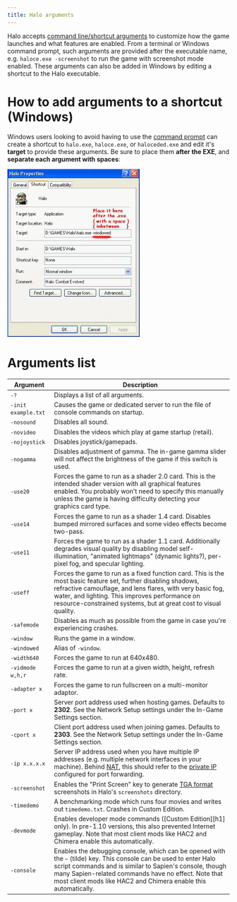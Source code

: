 ```yaml
---
title: Halo arguments
---
```


Halo accepts [command line/shortcut arguments][about-args] to customize how the game launches and what features are enabled. From a terminal or Windows command prompt, such arguments are provided after the executable name, e.g. `haloce.exe -screenshot` to run the game with screenshot mode enabled. These arguments can also be added in Windows by editing a shortcut to the Halo executable.

# How to add arguments to a shortcut (Windows)

Windows users looking to avoid having to use the [command prompt][about-cmd] can create a shortcut to `halo.exe`, `haloce.exe`, or `haloceded.exe` and edit it's **target** to provide these arguments. Be sure to place them **after the EXE**, and **separate each argument with spaces**:

<a href="windows-shortcut.jpg">
  <img src="windows-shortcut.jpg" alt="Dialog box showing how to add arguments to a Windows shortcut" style="max-width:300px"/>
</a>

# Arguments list

| Argument           | Description
|--------------------|----------------
|`-?`                | Displays a list of all arguments.
|`-init example.txt` | Causes the game or dedicated server to run the file of console commands on startup.
|`-nosound`          | Disables all sound.
|`-novideo`          | Disables the videos which play at game startup (retail).
|`-nojoystick`       | Disables joystick/gamepads.
|`-nogamma`          | Disables adjustment of gamma. The in-game gamma slider will not affect the brightness of the game if this switch is used.
|`-use20`            | Forces the game to run as a shader 2.0 card. This is the intended shader version with all graphical features enabled. You probably won't need to specify this manually unless the game is having difficulty detecting your graphics card type.
|`-use14`            | Forces the game to run as a shader 1.4 card. Disables bumped mirrored surfaces and some video effects become two-pass.
|`-use11`            | Forces the game to run as a shader 1.1 card. Additionally degrades visual quality by disabling model self-illumination, "animated lightmaps" (dynamic lights?), per-pixel fog, and specular lighting.
|`-useff`            | Forces the game to run as a fixed function card. This is the most basic feature set, further disabling shadows, refractive camouflage, and lens flares, with very basic fog, water, and lighting. This improves performance on resource-constrained systems, but at great cost to visual quality.
|`-safemode`         | Disables as much as possible from the game in case you're experiencing crashes.
|`-window`           | Runs the game in a window.
|`-windowed`         | Alias of `-window`.
|`-width640`         | Forces the game to run at 640x480.
|`-vidmode w,h,r`    | Forces the game to run at a given width, height, refresh rate.
|`-adapter x`        | Forces the game to run fullscreen on a multi-monitor adaptor.
|`-port x`           | Server port address used when hosting games. Defaults to **2302**. See the Network Setup settings under the In-Game Settings section.
|`-cport x`          | Client port address used when joining games. Defaults to **2303**. See the Network Setup settings under the In-Game Settings section.
|`-ip x.x.x.x`       | Server IP address used when you have multiple IP addresses (e.g. multiple network interfaces in your machine). Behind [NAT][about-nat], this should refer to the [private IP][about-ips] configured for port forwarding.
|`-screenshot`       | Enables the "Print Screen" key to generate [TGA format][about-tga] screenshots in Halo's `screenshots` directory.
|`-timedemo`         | A benchmarking mode which runs four movies and writes out `timedemo.txt`. Crashes in Custom Edition.
|`-devmode`          | Enables developer mode commands ([Custom Edition][h1] only). In pre-1.10 versions, this also prevented Internet gameplay. Note that most client mods like HAC2 and Chimera enable this automatically.
|`-console`          | Enables the debugging console, which can be opened with the `~` (tilde) key. This console can be used to enter Halo script commands and is similar to Sapien's console, though many Sapien-related commands have no effect. Note that most client mods like HAC2 and Chimera enable this automatically.


[about-args]: https://en.wikipedia.org/wiki/Command-line_interface#Arguments
[about-tga]: https://en.wikipedia.org/wiki/Truevision_TGA
[about-ips]: https://en.wikipedia.org/wiki/IP_address#Private_addresses
[about-nat]: https://en.wikipedia.org/wiki/Network_address_translation
[about-cmd]: https://en.wikipedia.org/wiki/Cmd.exe
